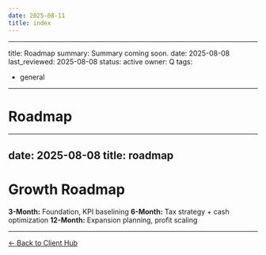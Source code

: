 ```yaml
---
date: 2025-08-11
title: index
---
```

---
title: Roadmap
summary: Summary coming soon.
date: 2025-08-08
last_reviewed: 2025-08-08
status: active
owner: Q
tags:
- general
---
# Roadmap

---
date: 2025-08-08
title: roadmap
---
# Growth Roadmap

**3-Month:** Foundation, KPI baselining
**6-Month:** Tax strategy + cash optimization
**12-Month:** Expansion planning, profit scaling

---
[← Back to Client Hub](https://www.builtbyrays.com/Client-Vault/portal)
